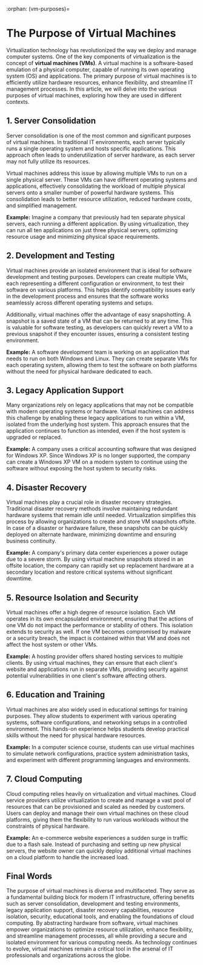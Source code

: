 :orphan:
(vm-purposes)=

# The Purpose of Virtual Machines

Virtualization technology has revolutionized the way we deploy and manage computer systems. One of the key components of virtualization is the concept of **virtual machines (VMs)**. A virtual machine is a software-based emulation of a physical computer, capable of running its own operating system (OS) and applications. The primary purpose of virtual machines is to efficiently utilize hardware resources, enhance flexibility, and streamline IT management processes. In this article, we will delve into the various purposes of virtual machines, exploring how they are used in different contexts.

## 1. Server Consolidation

Server consolidation is one of the most common and significant purposes of virtual machines. In traditional IT environments, each server typically runs a single operating system and hosts specific applications. This approach often leads to underutilization of server hardware, as each server may not fully utilize its resources.

Virtual machines address this issue by allowing multiple VMs to run on a single physical server. These VMs can have different operating systems and applications, effectively consolidating the workload of multiple physical servers onto a smaller number of powerful hardware systems. This consolidation leads to better resource utilization, reduced hardware costs, and simplified management.

**Example:** Imagine a company that previously had ten separate physical servers, each running a different application. By using virtualization, they can run all ten applications on just three physical servers, optimizing resource usage and minimizing physical space requirements.

## 2. Development and Testing

Virtual machines provide an isolated environment that is ideal for software development and testing purposes. Developers can create multiple VMs, each representing a different configuration or environment, to test their software on various platforms. This helps identify compatibility issues early in the development process and ensures that the software works seamlessly across different operating systems and setups.

Additionally, virtual machines offer the advantage of easy snapshotting. A snapshot is a saved state of a VM that can be returned to at any time. This is valuable for software testing, as developers can quickly revert a VM to a previous snapshot if they encounter issues, ensuring a consistent testing environment.

**Example:** A software development team is working on an application that needs to run on both Windows and Linux. They can create separate VMs for each operating system, allowing them to test the software on both platforms without the need for physical hardware dedicated to each.

## 3. Legacy Application Support

Many organizations rely on legacy applications that may not be compatible with modern operating systems or hardware. Virtual machines can address this challenge by enabling these legacy applications to run within a VM, isolated from the underlying host system. This approach ensures that the application continues to function as intended, even if the host system is upgraded or replaced.

**Example:** A company uses a critical accounting software that was designed for Windows XP. Since Windows XP is no longer supported, the company can create a Windows XP VM on a modern system to continue using the software without exposing the host system to security risks.

## 4. Disaster Recovery

Virtual machines play a crucial role in disaster recovery strategies. Traditional disaster recovery methods involve maintaining redundant hardware systems that remain idle until needed. Virtualization simplifies this process by allowing organizations to create and store VM snapshots offsite. In case of a disaster or hardware failure, these snapshots can be quickly deployed on alternate hardware, minimizing downtime and ensuring business continuity.

**Example:** A company's primary data center experiences a power outage due to a severe storm. By using virtual machine snapshots stored in an offsite location, the company can rapidly set up replacement hardware at a secondary location and restore critical systems without significant downtime.

## 5. Resource Isolation and Security

Virtual machines offer a high degree of resource isolation. Each VM operates in its own encapsulated environment, ensuring that the actions of one VM do not impact the performance or stability of others. This isolation extends to security as well. If one VM becomes compromised by malware or a security breach, the impact is contained within that VM and does not affect the host system or other VMs.

**Example:** A hosting provider offers shared hosting services to multiple clients. By using virtual machines, they can ensure that each client's website and applications run in separate VMs, providing security against potential vulnerabilities in one client's software affecting others.

## 6. Education and Training

Virtual machines are also widely used in educational settings for training purposes. They allow students to experiment with various operating systems, software configurations, and networking setups in a controlled environment. This hands-on experience helps students develop practical skills without the need for physical hardware resources.

**Example:** In a computer science course, students can use virtual machines to simulate network configurations, practice system administration tasks, and experiment with different programming languages and environments.

## 7. Cloud Computing

Cloud computing relies heavily on virtualization and virtual machines. Cloud service providers utilize virtualization to create and manage a vast pool of resources that can be provisioned and scaled as needed by customers. Users can deploy and manage their own virtual machines on these cloud platforms, giving them the flexibility to run various workloads without the constraints of physical hardware.

**Example:** An e-commerce website experiences a sudden surge in traffic due to a flash sale. Instead of purchasing and setting up new physical servers, the website owner can quickly deploy additional virtual machines on a cloud platform to handle the increased load.

## Final Words

The purpose of virtual machines is diverse and multifaceted. They serve as a fundamental building block for modern IT infrastructure, offering benefits such as server consolidation, development and testing environments, legacy application support, disaster recovery capabilities, resource isolation, security, educational tools, and enabling the foundations of cloud computing. By abstracting hardware from software, virtual machines empower organizations to optimize resource utilization, enhance flexibility, and streamline management processes, all while providing a secure and isolated environment for various computing needs. As technology continues to evolve, virtual machines remain a critical tool in the arsenal of IT professionals and organizations across the globe.
